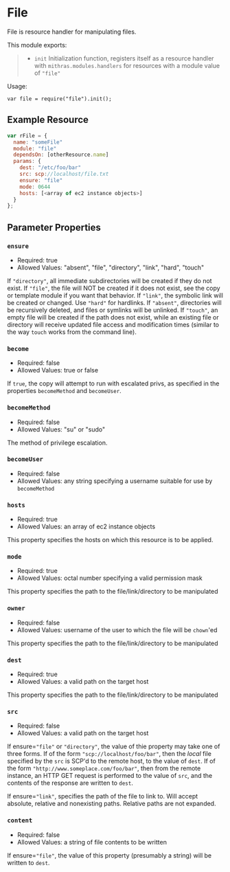  
 
 # File
 
 File is resource handler for manipulating files.
 
 This module exports:
 
 > * `init` Initialization function, registers itself as a resource
 >   handler with `mithras.modules.handlers` for resources with a
 >   module value of `"file"`
 
 Usage:
 
 `var file = require("file").init();`
 
  ## Example Resource
 
 ```javascript
 var rFile = {
   name: "someFile"
   module: "file"
   dependsOn: [otherResource.name]
   params: {
     dest: "/etc/foo/bar"
     src: scp://localhost/file.txt
     ensure: "file"
     mode: 0644
     hosts: [<array of ec2 instance objects>]
   }
 };
 ```
 
 ## Parameter Properties
 
 ### `ensure`

 * Required: true
 * Allowed Values: "absent", "file", "directory", "link", "hard", "touch"

 If `"directory"`, all immediate subdirectories will be created if
 they do not exist. If `"file"`, the file will NOT be created if it
 does not exist, see the copy or template module if you want that
 behavior. If `"link"`, the symbolic link will be created or
 changed. Use `"hard"` for hardlinks. If `"absent"`, directories
 will be recursively deleted, and files or symlinks will be
 unlinked. If `"touch"`, an empty file will be created if the path
 does not exist, while an existing file or directory will receive
 updated file access and modification times (similar to the way
 `touch` works from the command line).
 
 ### `become`

 * Required: false
 * Allowed Values: true or false

 If `true`, the copy will attempt to run with escalated privs, as
 specified in the properties `becomeMethod` and `becomeUser`.
 
 ### `becomeMethod`

 * Required: false
 * Allowed Values: "su" or "sudo"

 The method of privilege escalation.
 
 ### `becomeUser`

 * Required: false
 * Allowed Values: any string specifying a username suitable for use by `becomeMethod`

 ### `hosts`

 * Required: true
 * Allowed Values: an array of ec2 instance objects

 This property specifies the hosts on which this resource is to be applied.

 ### `mode`

 * Required: true
 * Allowed Values: octal number specifying a valid permission mask

 This property specifies the path to the file/link/directory to be manipulated

 ### `owner`

 * Required: false
 * Allowed Values: username of the user to which the file will be `chown`'ed

 This property specifies the path to the file/link/directory to be manipulated

 ### `dest`

 * Required: true
 * Allowed Values: a valid path on the target host

 This property specifies the path to the file/link/directory to be manipulated

 ### `src`

 * Required: false
 * Allowed Values: a valid path on the target host

 If ensure=`"file"` or `"directory"`, the value of thie property may
 take one of three forms.  If of the form
 `"scp://localhost/foo/bar"`, then the *local* file specified by the
 `src` is SCP'd to the remote host, to the value of `dest`.  If of
 the form `"http://www.someplace.com/foo/bar"`, then from the remote
 instance, an HTTP GET request is performed to the value of `src`,
 and the contents of the response are written to `dest`.

 If ensure=`"link"`, specifies the path of the file to link to.
 Will accept absolute, relative and nonexisting paths. Relative
 paths are not expanded.

 ### `content`

 * Required: false
 * Allowed Values: a string of file contents to be written

 If ensure=`"file"`, the value of this property (presumably a
 string) will be written to `dest`.


